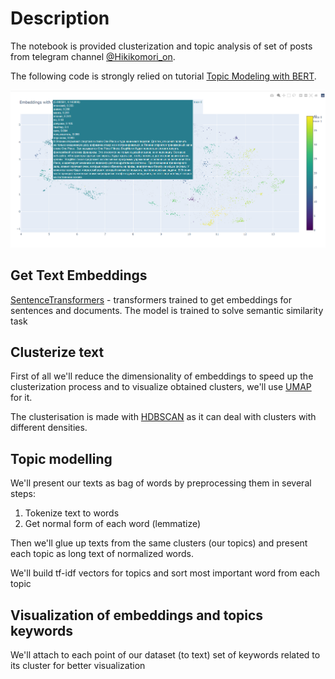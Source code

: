 # Description

The notebook is provided clusterization and topic analysis of set of posts from telegram channel [@Hikikomori_on](https://t.me/hikikomori_on).

The following code is strongly relied on tutorial [Topic Modeling with BERT](https://towardsdatascience.com/topic-modeling-with-bert-779f7db187e6).

![](./images/img.png)

## Get Text Embeddings

[SentenceTransformers](https://www.sbert.net/index.html) - transformers trained to get embeddings for sentences and documents.
The model is trained to solve semantic similarity task

## Clusterize text

First of all we'll reduce the dimensionality of embeddings to speed up the clusterization process and to visualize obtained clusters, we'll use [UMAP](https://umap-learn.readthedocs.io/en/latest/) for it.

The clusterisation is made with [HDBSCAN](https://hdbscan.readthedocs.io/en/latest/index.html) as it can deal with clusters with different densities.

## Topic modelling

We'll present our texts as bag of words by preprocessing them in several steps:
1. Tokenize text to words
2. Get normal form of each word (lemmatize)

Then we'll glue up texts from the same clusters (our topics) and present each topic as long text of normalized words.

We'll build tf-idf vectors for topics and sort most important word from each topic

## Visualization of embeddings and topics keywords

We'll attach to each point of our dataset (to text) set of keywords related to its cluster for better visualization

